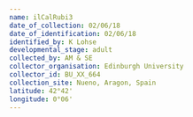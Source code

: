 ```yaml
---
name: ilCalRubi3
date_of_collection: 02/06/18
date_of_identification: 02/06/18
identified_by: K Lohse
developmental_stage: adult
collected_by: AM & SE
collector_organisation: Edinburgh University
collector_id: BU_XX_664
collection_site: Nueno, Aragon, Spain
latitude: 42°42'
longitude: 0°06'
---
```

